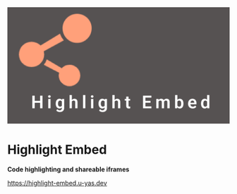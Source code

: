 <img src="./static/ogp.png" />

# Highlight Embed

<strong>Code highlighting and shareable iframes</strong>

<https://highlight-embed.u-yas.dev>
